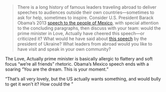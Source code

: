 > There is a long history of famous leaders traveling abroad to deliver speeches to audiences outside their own countries—sometimes to ask for help, sometimes to inspire. Consider U.S. President Barack Obama’s 2013 [speech to the people of Mexico](https://obamawhitehouse.archives.gov/the-press-office/2013/05/03/remarks-president-people-mexico), with special attention to the concluding paragraphs, then discuss with your team: would the prime minister in Love, Actually have cheered this speech—or criticized it? What would he have said about [this speech](https://www.theguardian.com/world/2022/mar/08/thirteen-days-of-struggle-volodymyr-zelenskiys-speech-to-uk-parliament-transcript) by the president of Ukraine? What leaders from abroad would you like to have visit and speak in your own community?

The Love, Actually prime minister is basically allergic to flattery and soft focus “we’re all friends” rhetoric. Obama’s Mexico speech ends with a soaring “You are the dream. This is your moment.”

“That’s all very lovely, but the US actually wants something, and would bully to get it won’t it? How could the ”